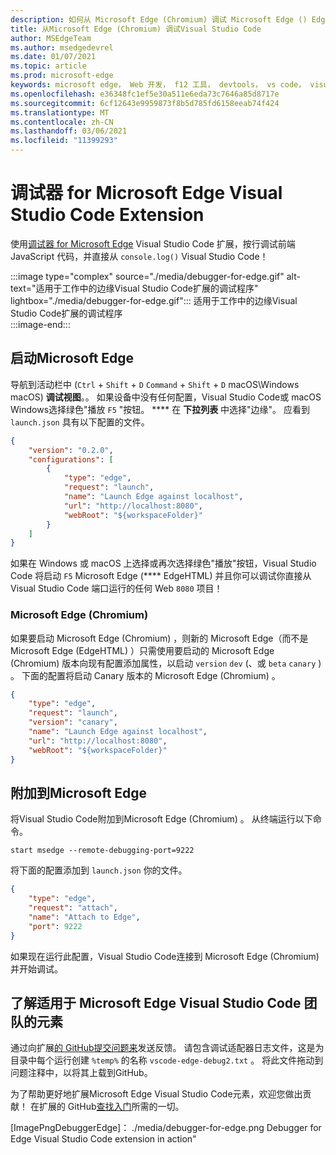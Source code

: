 ```yaml
---
description: 如何从 Microsoft Edge (Chromium) 调试 Microsoft Edge () EdgeHTML Visual Studio Code
title: 从Microsoft Edge (Chromium) 调试Visual Studio Code
author: MSEdgeTeam
ms.author: msedgedevrel
ms.date: 01/07/2021
ms.topic: article
ms.prod: microsoft-edge
keywords: microsoft edge， Web 开发， f12 工具， devtools， vs code， visual studio code， debugger
ms.openlocfilehash: e36348fc1ef5e30a511e6eda73c7646a85d8717e
ms.sourcegitcommit: 6cf12643e9959873f8b5d785fd6158eeab74f424
ms.translationtype: MT
ms.contentlocale: zh-CN
ms.lasthandoff: 03/06/2021
ms.locfileid: "11399293"
---
```

# <a name="debugger-for-microsoft-edge-visual-studio-code-extension"></a>调试器 for Microsoft Edge Visual Studio Code Extension  

使用[调试器 for Microsoft Edge][VisualstudioMarketplaceDebuggerMicrosoftEdge] Visual Studio Code 扩展，按行调试前端 JavaScript 代码，并直接从 `console.log()` Visual Studio Code！ [][VisualstudioCode]  

:::image type="complex" source="./media/debugger-for-edge.gif" alt-text="适用于工作中的边缘Visual Studio Code扩展的调试程序" lightbox="./media/debugger-for-edge.gif":::
   适用于工作中的边缘Visual Studio Code扩展的调试程序  
:::image-end:::

<!--![Debugger for Edge Visual Studio Code extension at work][ImageGifDebuggerEdge]  -->  

## <a name="launching-microsoft-edge"></a>启动Microsoft Edge  

导航到活动栏中 (`Ctrl` + `Shift` + `D` `Command` + `Shift` + `D` macOS\Windows macOS\) **调试视图**。。  如果设备中没有任何配置，Visual Studio Code或 macOS Windows选择绿色"播放 `F5` "按钮。 ****  在 **下拉列表** 中选择"边缘"。  应看到 `launch.json` 具有以下配置的文件。  

```json
{
    "version": "0.2.0",
    "configurations": [
        {
            "type": "edge",
            "request": "launch",
            "name": "Launch Edge against localhost",
            "url": "http://localhost:8080",
            "webRoot": "${workspaceFolder}"
        }
    ]
}
```  

如果在 Windows 或 macOS 上选择或再次选择绿色"播放"按钮，Visual Studio Code 将启动 `F5` Microsoft Edge \(**** EdgeHTML\) 并且你可以调试你直接从 Visual Studio Code 端口运行的任何 Web `8080` 项目！  

### <a name="microsoft-edge-chromium"></a>Microsoft Edge (Chromium)  

如果要启动 Microsoft Edge \(Chromium\) ，则新的 Microsoft Edge（而不是 Microsoft Edge \(EdgeHTML\) ）只需使用要启动的 Microsoft Edge \(Chromium\) 版本向现有配置添加属性，以启动 `version` `dev` \(、或 `beta` `canary` \) 。  下面的配置将启动 Canary 版本的 Microsoft Edge \(Chromium\) 。  

```json
{
    "type": "edge",
    "request": "launch",
    "version": "canary",
    "name": "Launch Edge against localhost",
    "url": "http://localhost:8080",
    "webRoot": "${workspaceFolder}"
}
```  

## <a name="attaching-to-microsoft-edge"></a>附加到Microsoft Edge  

将Visual Studio Code附加到Microsoft Edge \(Chromium\) 。  从终端运行以下命令。  

```shell
start msedge --remote-debugging-port=9222
```  

将下面的配置添加到 `launch.json` 你的文件。   

```json
{
    "type": "edge",
    "request": "attach",
    "name": "Attach to Edge",
    "port": 9222
}
```  

如果现在运行此配置，Visual Studio Code连接到 Microsoft Edge \(Chromium\) 并开始调试。  

## <a name="getting-in-touch-with-the-elements-for-microsoft-edge-visual-studio-code-extension-team"></a>了解适用于 Microsoft Edge Visual Studio Code 团队的元素    

通过向扩展[的 GitHub][GithubMicrosoftVscodeEdgeDebug2NewIssue][提交问题来][GithubMicrosoftVscodeEdgeDebug2]发送反馈。  请包含调试适配器日志文件，这是为目录中每个运行创建 `%temp%` 的名称 `vscode-edge-debug2.txt` 。  将此文件拖动到问题注释中，以将其上载到GitHub。  

为了帮助更好地扩展Microsoft Edge Visual Studio Code元素，欢迎您做出贡献！  在扩展的 GitHub[查找入门][GithubMicrosoftVscodeEdgeDebug2]所需的一切。  


<!-- image links -->  

<!--[ImageGifDebuggerEdge]: ./media/debugger-for-edge.gif "Debugger for Edge Visual Studio Code extension in action"  -->  
[ImagePngDebuggerEdge]： ./media/debugger-for-edge.png Debugger for Edge Visual Studio Code extension in action"  

<!--links -->  

[VisualstudioCode]: https://code.visualstudio.com "Visual Studio Code"  
[VisualStudioCodeDocs]: https://code.visualstudio.com/Docs "文档|Visual Studio Code"   

[GithubMicrosoftVscodeEdgeDebug2]: https://github.com/Microsoft/vscode-edge-debug2 "microsoft/vscode-edge-debug2 |GitHub"  
[GithubMicrosoftVscodeEdgeDebug2NewIssue]: https://github.com/Microsoft/vscode-edge-debug2/issues/new "新问题 - microsoft/vscode-edge-debug2 |GitHub"  

[VisualstudioMarketplaceDebuggerMicrosoftEdge]: https://marketplace.visualstudio.com/items?itemName=msjsdiag.debugger-for-edge " Microsoft Edge 调试程序 | Visual Studio Marketplace"  
